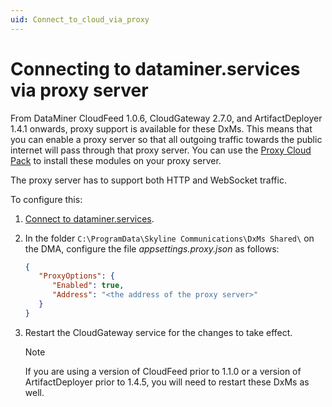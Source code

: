 ```yaml
---
uid: Connect_to_cloud_via_proxy
---
```


# Connecting to dataminer.services via proxy server

From DataMiner CloudFeed 1.0.6, CloudGateway 2.7.0, and ArtifactDeployer 1.4.1 onwards, proxy support is available for these DxMs. This means that you can enable a proxy server so that all outgoing traffic towards the public internet will pass through that proxy server. You can use the [Proxy Cloud Pack](https://community.dataminer.services/dataminer-cloud-pack/) to install these modules on your proxy server.

The proxy server has to support both HTTP and WebSocket traffic.

To configure this:

1. [Connect to dataminer.services](xref:Connect_to_dataminer_services).

1. In the folder `C:\ProgramData\Skyline Communications\DxMs Shared\` on the DMA, configure the file *appsettings.proxy.json* as follows:

   ```json
   {
      "ProxyOptions": {
         "Enabled": true,
         "Address": "<the address of the proxy server>"
      }
   }
   ```

1. Restart the CloudGateway service for the changes to take effect.

   > [!NOTE]
   > If you are using a version of CloudFeed prior to 1.1.0 or a version of ArtifactDeployer prior to 1.4.5, you will need to restart these DxMs as well.